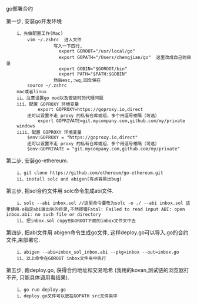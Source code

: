 go部署合约

第一步, 安装go开发环境

        i、先做配置工作(Mac)
            vim ~/.zshrc  进入文件
                      写入一下四行,
                        export GOROOT="/usr/local/go"
                        export GOPATH="/Users/chengjian/go"  这里改成自己的目录
                        export GOBIN="$GOROOT/bin"
                        export PATH="$PATH:$GOBIN"
                      然后esc,:wq,回车保存
            source ~/.zshrc
        mac或者linux
        ii、注意设置go mod以及安装时的代理问题
        iii、配置 GOPROXY 环境变量
                export GOPROXY=https://goproxy.io,direct
            还可以设置不走 proxy 的私有仓库或组，多个用逗号相隔（可选）
                export GOPRIVATE=git.mycompany.com,github.com/my/private
        windows
        iiii、配置 GOPROXY 环境变量
            $env:GOPROXY = "https://goproxy.io,direct"
            还可以设置不走 proxy 的私有仓库或组，多个用逗号相隔（可选）
            $env:GOPRIVATE = "git.mycompany.com,github.com/my/private"
  
  
第二步, 安装go-ethereum. 

        i、git clone https://github.com/ethereum/go-ethereum.git
        ii、install solc and abigen(有点容易出bug)

第三步, 把sol合约文件用 solc命令生成abi文件. 

        i、solc --abi inbox.sol //这里命令要改为solc -o ./ --abi inbox.sol 这里使用-o指定abi输出到的目录,不然报错Fatal: Failed to read input ABI: open inbox.abi: no such file or directory
        ii、把inbox.sol copy到GOROOT下面的inbox文件夹中去

第四步, 把abi文件用 abigen命令生成go文件, 这样deploy.go可以导入.go的合约文件,来部署它. 

        i、abigen --abi=inbox_sol_inbox.abi --pkg=inbox --out=inbox.go
        ii、以上命令在GOROOT inbox文件夹中执行

第五步, 跑deploy.go, 获得合约地址和交易哈希 (我用的kovan,测试链的浏览器打不开, 只能具体调用看结果). 

        i、go run deploy.go
        i、deploy.go文件可以放在GOPATH src文件夹中
